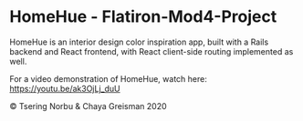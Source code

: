 # HomeHue - Flatiron-Mod4-Project

HomeHue is an interior design color inspiration app, built with a Rails backend and React frontend, with React client-side routing implemented as well.

For a video demonstration of HomeHue, watch here: https://youtu.be/ak3OjLj_duU

©️ Tsering Norbu & Chaya Greisman 2020
